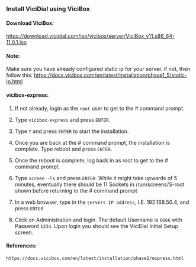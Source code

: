### Install ViciDial using ViciBox

#### Download ViciBox: 
https://download.vicidial.com/iso/vicibox/server/ViciBox_v11.x86_64-11.0.1.iso

#### Note: 
Make sure you have already configured static ip for your server. if not, then follow this: https://docs.vicibox.com/en/latest/installation/phase1_5/static-ip.html

#### vicibox-express:
1. If not already, login as the `root` user to get to the # command prompt.

2. Type `vicibox-express` and press `ENTER`.

3. Type `Y` and press `ENTER` to start the installation.

4. Once you are back at the # command prompt, the installation is complete. Type reboot and press `ENTER`.

5. Once the reboot is complete, log back in as root to get to the # command prompt.

6. Type `screen -ls` and press `ENTER`. While it might take upwards of 5 minutes, eventually there should be 11 Sockets in /run/screens/S-root shown before returning to the # command prompt

7. In a web browser, type in the `servers IP address`, I.E. 192.168.50.4, and press `ENTER`

8. Click on Administration and login. The default Username is `6666` with Password `1234`. Upon login you should see the ViciDial Initial Setup screen.

#### References:
`https://docs.vicibox.com/en/latest/installation/phase2/express.html`




